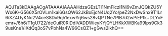 AQJTa3kDAAgACgATAAAAIAAAAHdzaGEzLTI1NmFlczI1Ni9vZmJQQkZU5YWx6K+G566X5rOVLm1kai6GsQW62JkBxEjcN4Uq2Yo/peZ2NxDwSnx9T1Lr6iXZ4UyKNc2V4ceS8Dx9qh1exwYrj6ws28vQPTNe7PlB7d2wPiEPfk+DLYoFemr+/6h6/T1gU722/deOuiR0RiDdIVADDWieyKYjQYLHKkXWBKa99Ips9Ck39usKne1/IXdQq3oS7vPbhNa4W96CsQZ1+gGws2lkhQ==